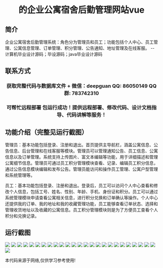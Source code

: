 <p><h1 align="center">的企业公寓宿舍后勤管理网站vue</h1></p>

## 简介
企业公寓宿舍后勤管理系统：角色分为管理员和员工；功能包括个人中心、员工管理、公寓信息管理、订单管理、积分管理、公告通知、地址管理及在线客服。    --计算机毕业设计源码；毕设源码；java毕业设计源码


## 联系方式
<p><h3 align="center">获取完整代码与数据库文件 + 微信：deepguan QQ: 86050149 QQ群: 783742310</h3></p>
<p><h3 align="center">可帮忙远程部署 包运行成功！提供远程部署、修改代码、设计文档指导、代码讲解等服务！</h3></p>

## 功能介绍（完整见运行截图）
管理员：基本功能包括登录、注册和退出。首页提供主导航栏，涵盖公寓信息、公告信息、后台管理和在线客服等模块。管理员可以管理通知公告、员工信息、公寓信息以及订单管理。系统支持上传图片、富文本编辑等功能，用于详细描述和管理公寓细节信息。管理员可通过员工积分管理模块查看、记录、编辑员工积分信息，通过公告信息模块编辑和发布公告。管理员能访问和操作员工管理、公寓户型管理和系统管理等。

员工：基本功能包括登录、注册和退出。登录后，员工可以访问个人中心查看和修改个人信息，包括工号、姓名、性别、年龄、手机、身份证和积分。员工可以通过系统管理模块申请查看公寓相关信息，进行积分兑换和订单确认等操作。个人中心还提供我的订单、我的地址和我的收藏管理功能，员工能够查看订单状态、选择和管理收货地址以及收藏的公寓信息。员工积分管理模块则是为了方便员工查看个人积分和兑换记录。


## 运行截图
![](https://bs-1329754181.cos.ap-shanghai.myqcloud.com/ssm/EnterpriseApartmentDormitoryManagement/img/001.jpg)
![](https://bs-1329754181.cos.ap-shanghai.myqcloud.com/ssm/EnterpriseApartmentDormitoryManagement/img/002.jpg)
![](https://bs-1329754181.cos.ap-shanghai.myqcloud.com/ssm/EnterpriseApartmentDormitoryManagement/img/003.jpg)
![](https://bs-1329754181.cos.ap-shanghai.myqcloud.com/ssm/EnterpriseApartmentDormitoryManagement/img/004.jpg)
![](https://bs-1329754181.cos.ap-shanghai.myqcloud.com/ssm/EnterpriseApartmentDormitoryManagement/img/005.jpg)
![](https://bs-1329754181.cos.ap-shanghai.myqcloud.com/ssm/EnterpriseApartmentDormitoryManagement/img/006.jpg)
![](https://bs-1329754181.cos.ap-shanghai.myqcloud.com/ssm/EnterpriseApartmentDormitoryManagement/img/007.jpg)
![](https://bs-1329754181.cos.ap-shanghai.myqcloud.com/ssm/EnterpriseApartmentDormitoryManagement/img/008.jpg)
![](https://bs-1329754181.cos.ap-shanghai.myqcloud.com/ssm/EnterpriseApartmentDormitoryManagement/img/009.jpg)
![](https://bs-1329754181.cos.ap-shanghai.myqcloud.com/ssm/EnterpriseApartmentDormitoryManagement/img/010.jpg)
![](https://bs-1329754181.cos.ap-shanghai.myqcloud.com/ssm/EnterpriseApartmentDormitoryManagement/img/011.jpg)
![](https://bs-1329754181.cos.ap-shanghai.myqcloud.com/ssm/EnterpriseApartmentDormitoryManagement/img/012.jpg)
![](https://bs-1329754181.cos.ap-shanghai.myqcloud.com/ssm/EnterpriseApartmentDormitoryManagement/img/013.jpg)
![](https://bs-1329754181.cos.ap-shanghai.myqcloud.com/ssm/EnterpriseApartmentDormitoryManagement/img/014.jpg)
![](https://bs-1329754181.cos.ap-shanghai.myqcloud.com/ssm/EnterpriseApartmentDormitoryManagement/img/015.jpg)
![](https://bs-1329754181.cos.ap-shanghai.myqcloud.com/ssm/EnterpriseApartmentDormitoryManagement/img/016.jpg)
![](https://bs-1329754181.cos.ap-shanghai.myqcloud.com/ssm/EnterpriseApartmentDormitoryManagement/img/017.jpg)
![](https://bs-1329754181.cos.ap-shanghai.myqcloud.com/ssm/EnterpriseApartmentDormitoryManagement/img/018.jpg)
![](https://bs-1329754181.cos.ap-shanghai.myqcloud.com/ssm/EnterpriseApartmentDormitoryManagement/img/019.jpg)
![](https://bs-1329754181.cos.ap-shanghai.myqcloud.com/ssm/EnterpriseApartmentDormitoryManagement/img/020.jpg)
![](https://bs-1329754181.cos.ap-shanghai.myqcloud.com/ssm/EnterpriseApartmentDormitoryManagement/img/021.jpg)
![](https://bs-1329754181.cos.ap-shanghai.myqcloud.com/ssm/EnterpriseApartmentDormitoryManagement/img/022.jpg)
![](https://bs-1329754181.cos.ap-shanghai.myqcloud.com/ssm/EnterpriseApartmentDormitoryManagement/img/023.jpg)
![](https://bs-1329754181.cos.ap-shanghai.myqcloud.com/ssm/EnterpriseApartmentDormitoryManagement/img/024.jpg)
![](https://bs-1329754181.cos.ap-shanghai.myqcloud.com/ssm/EnterpriseApartmentDormitoryManagement/img/025.jpg)
![](https://bs-1329754181.cos.ap-shanghai.myqcloud.com/ssm/EnterpriseApartmentDormitoryManagement/img/026.jpg)

<p>本代码来源于网络,仅供学习参考使用!</p>

